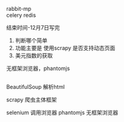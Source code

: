 rabbit-mp   
celery
redis

结束时间-12月7日写完

1. 判断哪个简单
2. 功能主要是
   使用scrapy 是否支持动态页面
3. 美元指数的获取 


无框架浏览器，phantomjs

##
BeautifulSoup  解析html

scrapy  爬虫主体框架

selenium  调用浏览器
phantomjs 无框架浏览器
